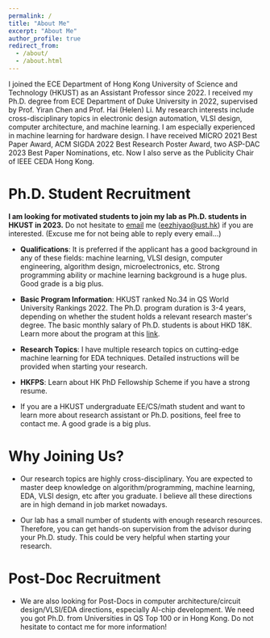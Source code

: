 ```yaml
---
permalink: /
title: "About Me"
excerpt: "About Me"
author_profile: true
redirect_from: 
  - /about/
  - /about.html
---
```


I joined the ECE Department of Hong Kong University of Science and Technology (HKUST) as an Assistant Professor since 2022. I received my Ph.D. degree from ECE Department of Duke University in 2022, supervised by Prof. Yiran Chen and Prof. Hai (Helen) Li. My research interests include cross-disciplinary topics in electronic design automation, VLSI design, computer architecture, and machine learning. I am especially experienced in machine learning for hardware design. I have received MICRO 2021 Best Paper Award, ACM SIGDA 2022 Best Research Poster Award, two ASP-DAC 2023 Best Paper Nominations, etc. Now I also serve as the Publicity Chair of IEEE CEDA Hong Kong. 

Ph.D. Student Recruitment
======
**I am looking for motivated students to join my lab as Ph.D. students in HKUST in 2023.** Do not hesitate to [email](mailto:eezhiyao@ust.hk) me (eezhiyao@ust.hk) if you are interested. (Excuse me for not being able to reply every email...)

* **Qualifications**: It is preferred if the applicant has a good background in any of these fields: machine learning, VLSI design, computer engineering, algorithm design, microelectronics, etc. Strong programming ability or machine learning background is a huge plus. Good grade is a big plus.

* **Basic Program Information**: HKUST ranked No.34 in QS World University Rankings 2022. The Ph.D. program duration is 3-4 years, depending on whether the student holds a relevant research master's degree. The basic monthly salary of Ph.D. students is about HKD 18K. Learn more about the program at this [link](https://prog-crs.ust.hk/pgprog/2022-23/mphil-phd-ece).

* **Research Topics**: I have multiple research topics on cutting-edge machine learning for EDA techniques. Detailed instructions will be provided when starting your research. 

* **HKFPS**: Learn about HK PhD Fellowship Scheme if you have a strong resume.

* If you are a HKUST undergraduate EE/CS/math student and want to learn more about research assistant or Ph.D. positions, feel free to contact me. A good grade is a big plus. 

Why Joining Us?
======

* Our research topics are highly cross-disciplinary. You are expected to master deep knowledge on algorithm/programming, machine learning, EDA, VLSI design, etc after you graduate. I believe all these directions are in high demand in job market nowadays.  

* Our lab has a small number of students with enough research resources. Therefore, you can get hands-on supervision from the advisor during your Ph.D. study. This could be very helpful when starting your research.  

Post-Doc Recruitment
======
* We are also looking for Post-Docs in computer architecture/circuit design/VLSI/EDA directions, especially AI-chip development. We need you got Ph.D. from Universities in QS Top 100 or in Hong Kong. Do not hesitate to contact me for more information!



